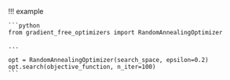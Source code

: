 !!! example 

    ```python
    from gradient_free_optimizers import RandomAnnealingOptimizer

    ...

    opt = RandomAnnealingOptimizer(search_space, epsilon=0.2)
    opt.search(objective_function, n_iter=100)
    ```
